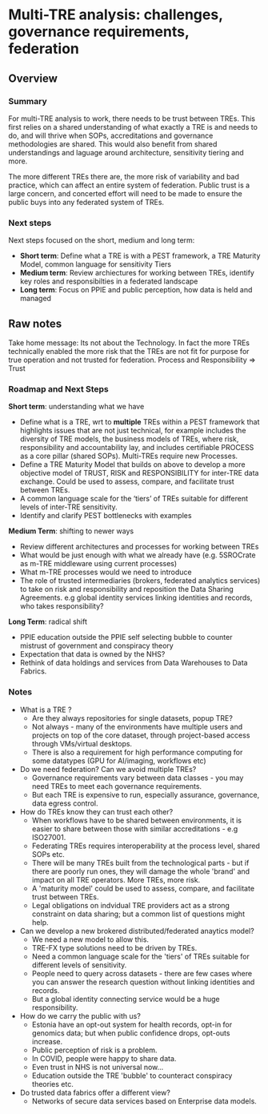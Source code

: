 # Multi-TRE analysis: challenges, governance requirements, federation

## Overview

### Summary

For multi-TRE analysis to work, there needs to be trust between TREs.
This first relies on a shared understanding of what exactly a TRE is and needs to do, and will thrive when SOPs, accreditations and governance methodologies are shared. This would also benefit from shared understandings and laguage around architecture, sensitivity tiering and more.

The more different TREs there are, the more risk of variability and bad practice, which can affect an entire system of federation.
Public trust is a large concern, and concerted effort will need to be made to ensure the public buys into any federated system of TREs.

### Next steps

Next steps focused on the short, medium and long term:

- **Short term**: Define what a TRE is with a PEST framework, a TRE Maturity Model, common language for sensitivity Tiers
- **Medium term**: Review archiectures for working between TREs, identify key roles and responsibilties in a federated landscape
- **Long term**: Focus on PPIE and public perception, how data is held and managed

## Raw notes

Take home message: Its not about the Technology. In fact the more TREs technically enabled the more risk that the TREs are not fit for purpose for true operation and not trusted for federation. Process and Responsibility => Trust

### Roadmap and Next Steps

**Short term**: understanding what we have

- Define what is a TRE, wrt to **multiple** TREs within a PEST framework that highlights issues that are not just technical, for example includes the diversity of TRE models, the business models of TREs, where risk, responsibility and accountability lay, and includes certifiable PROCESS as a core pillar (shared SOPs). Multi-TREs require new Processes.
- Define a TRE Maturity Model that builds on above to develop a more objective model of TRUST, RISK and RESPONSIBILITY for inter-TRE data exchange. Could be used to assess, compare, and facilitate trust between TREs.
- A common language scale for the ‘tiers’ of TREs suitable for different levels of inter-TRE sensitivity.
- Identify and clarify PEST bottlenecks with examples

**Medium Term**: shifting to newer ways

- Review different architectures and processes for working between TREs
- What would be just enough with what we already have (e.g. 5SROCrate as m-TRE middleware using current processes)
- What m-TRE processes would we need to introduce
- The role of trusted intermediaries (brokers, federated analytics services) to take on risk and responsibility and reposition the Data Sharing Agreements. e.g global identity services linking identities and records, who takes responsibility?

**Long Term**: radical shift

- PPIE education outside the PPIE self selecting bubble to counter mistrust of government and conspiracy theory
- Expectation that data is owned by the NHS?
- Rethink of data holdings and services from Data Warehouses to Data Fabrics.

### Notes

- What is a TRE ?
  - Are they always repositories for single datasets, popup TRE?
  - Not always - many of the environments have multiple users and projects on top of the core dataset, through project-based access through VMs/virtual desktops.
  - There is also a requirement for high performance computing for some datatypes (GPU for AI/imaging, workflows etc)
- Do we need federation? Can we avoid multiple TREs?
  - Governance requirements vary between data classes - you may need TREs to meet each governance requirements.
  - But each TRE is expensive to run, especially assurance, governance, data egress control.
- How do TREs know they can trust each other?
  - When workflows have to be shared between environments, it is easier to share between those with similar accreditations - e.g ISO27001.
  - Federating TREs requires interoperability at the process level, shared SOPs etc.
  - There will be many TREs built from the technological parts - but if there are poorly run ones, they will damage the whole 'brand' and impact on all TRE operators. More TREs, more risk.
  - A 'maturity model' could be used to assess, compare, and facilitate trust between TREs.
  - Legal obligations on indvidual TRE providers act as a strong constraint on data sharing; but a common list of questions might help.
- Can we develop a new brokered distributed/federated anaytics model?
  - We need a new model to allow this.
  - TRE-FX type solutions need to be driven by TREs.
  - Need a common language scale for the 'tiers' of TREs suitable for different levels of sensitivity.
  - People need to query across datasets - there are few cases where you can answer the research question without linking identities and records.
  - But a global identity connecting service would be a huge responsibility.
- How do we carry the public with us?
  - Estonia have an opt-out system for health records, opt-in for genomics data; but when public confidence drops, opt-outs increase.
  - Public perception of risk is a problem.
  - In COVID, people were happy to share data.
  - Even trust in NHS is not universal now...
  - Education outside the TRE 'bubble' to counteract conspiracy theories etc.
- Do trusted data fabrics offer a different view?
  - Networks of secure data services based on Enterprise data models.

